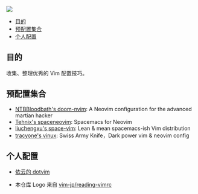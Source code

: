 [![](logo.png)]()


<!-- vim-markdown-toc GFM -->

- [目的](#目的)
- [预配置集合](#预配置集合)
- [个人配置](#个人配置)

<!-- vim-markdown-toc -->

## 目的

收集、整理优秀的 Vim 配置技巧。

## 预配置集合

- [NTBBloodbath's doom-nvim](https://github.com/NTBBloodbath/doom-nvim): A Neovim configuration for the advanced martian hacker
- [Tehnix's spaceneovim](https://github.com/Tehnix/spaceneovim): Spacemacs for Neovim
- [liuchengxu's space-vim](https://github.com/liuchengxu/space-vim): Lean & mean spacemacs-ish Vim distribution
- [tracyone's vinux](https://github.com/tracyone/vinux): Swiss Army Knife，Dark power vim & neovim config

## 个人配置

- [依云的 dotvim](https://github.com/lilydjwg/dotvim)



- 本仓库 Logo 来自 [vim-jp/reading-vimrc](https://github.com/vim-jp/reading-vimrc)

